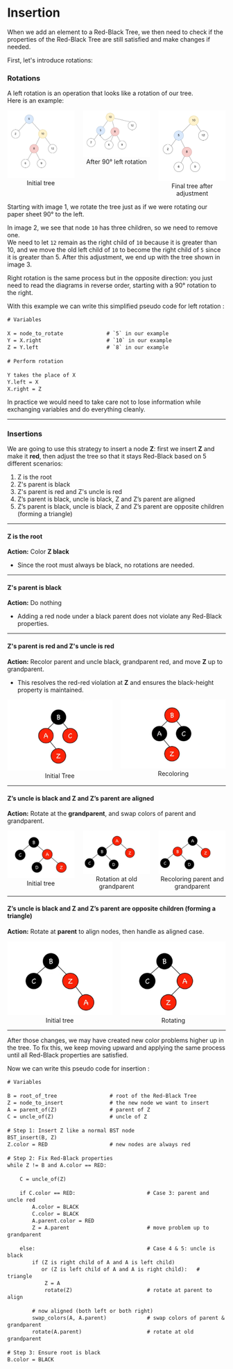 # Insertion

When we add an element to a Red-Black Tree, we then need to check if the properties of the Red-Black Tree are still satisfied and make changes if needed.

First, let's introduce rotations:

### Rotations

A left rotation is an operation that looks like a rotation of our tree.  
Here is an example:

<div style="display: flex; gap: 20px; align-items: flex-start;">
  <figure style="margin: 0;">
    <img src="img/leftrotate1.jpg" alt="Initial tree" width="250"/>
    <figcaption style="text-align: center;">Initial tree</figcaption>
  </figure>

  <figure style="margin: 0;">
    <img src="img/leftrotate2.jpg" alt="Rotate 90° left" width="250"/>
    <figcaption style="text-align: center;">After 90° left rotation</figcaption>
  </figure>

  <figure style="margin: 0;">
    <img src="img/leftrotate3.jpg" alt="Fix the child" width="250"/>
    <figcaption style="text-align: center;">Final tree after adjustment</figcaption>
  </figure>
</div>

Starting with image 1, we rotate the tree just as if we were rotating our paper sheet 90° to the left.

In image 2, we see that node `10` has three children, so we need to remove one.  
We need to let `12` remain as the right child of `10` because it is greater than 10, and we move the old left child of `10` to become the right child of `5` since it is greater than 5.
After this adjustment, we end up with the tree shown in image 3.

Right rotation is the same process but in the opposite direction: you just need to read the diagrams in reverse order, starting with a 90° rotation to the right.

With this example we can write this simplified pseudo code for left rotation :

```text
# Variables

X = node_to_rotate              # `5` in our example
Y = X.right                     # `10` in our example
Z = Y.left                      # `8` in our example   

# Perform rotation

Y takes the place of X
Y.left = X                     
X.right = Z
```

In practice we would need to take care not to lose information while exchanging variables and do everything cleanly.

---

### Insertions

We are going to use this strategy to insert a node **Z**: first we insert **Z** and make it **red**, then adjust the tree so that it stays Red-Black based on 5 different scenarios:  

1. Z is the root  
2. Z's parent is black  
3. Z's parent is red and Z's uncle is red  
4. Z’s parent is black, uncle is black, Z and Z’s parent are aligned  
5. Z’s parent is black, uncle is black, Z and Z’s parent are opposite children (forming a triangle)  

---

#### Z is the root
**Action:** Color **Z black**  
- Since the root must always be black, no rotations are needed.  

---

#### Z's parent is black
**Action:** Do nothing  
- Adding a red node under a black parent does not violate any Red-Black properties.  

---

#### Z's parent is red and Z's uncle is red
**Action:** Recolor parent and uncle black, grandparent red, and move **Z** up to grandparent.  
- This resolves the red-red violation at **Z** and ensures the black-height property is maintained.  

<div style="display: flex; gap: 20px; align-items: flex-start;">
    <figure style="margin: 0;">
        <img src="img/case1_2.png" alt="case 1_1" width="250"/>
        <figcaption style="text-align: center;">Initial Tree</figcaption>
    </figure>
    <figure style="margin: 0;">
        <img src="img/case1_1.png" alt="case 1_2" width="250"/>
        <figcaption style="text-align: center;">Recoloring</figcaption>
    </figure>
</div>

---

#### Z’s uncle is black and Z and Z’s parent are aligned
**Action:** Rotate at the **grandparent**, and swap colors of parent and grandparent.  

<div style="display: flex; gap: 20px; align-items: flex-start;">
    <figure style="margin: 0;">
        <img src="img/case3_1.png" alt="Initial tree" width="250"/>
        <figcaption style="text-align: center;">Initial tree</figcaption>
    </figure>
    <figure style="margin: 0;">
        <img src="img/case3_2.png" alt="Rotate 90° left" width="250"/>
        <figcaption style="text-align: center;">Rotation at old grandparent</figcaption>
    </figure>
    <figure style="margin: 0;">
        <img src="img/case3_3.png" alt="Fix the child" width="250"/>
        <figcaption style="text-align: center;">Recoloring parent and grandparent</figcaption>
    </figure>
</div>

---

#### Z’s uncle is black and Z and Z’s parent are opposite children (forming a triangle)
**Action:** Rotate at **parent** to align nodes, then handle as aligned case.  

<div style="display: flex; gap: 20px; align-items: flex-start;">
    <figure style="margin: 0;">
        <img src="img/case2_2.png" alt="Triangle case step 1" width="250"/>
        <figcaption style="text-align: center;">Initial tree</figcaption>
    </figure>
    <figure style="margin: 0;">
        <img src="img/case2_1.png" alt="Triangle case step 2" width="250"/>
        <figcaption style="text-align: center;">Rotating</figcaption>
    </figure>
</div>

---

After those changes, we may have created new color problems higher up in the tree. To fix this, we keep moving upward and applying the same process until all Red-Black properties are satisfied.


Now we can write this pseudo code for insertion :

```text
# Variables

B = root_of_tree                 # root of the Red-Black Tree
Z = node_to_insert               # the new node we want to insert
A = parent_of(Z)                 # parent of Z
C = uncle_of(Z)                  # uncle of Z

# Step 1: Insert Z like a normal BST node
BST_insert(B, Z)                 
Z.color = RED                    # new nodes are always red

# Step 2: Fix Red-Black properties
while Z != B and A.color == RED:

    C = uncle_of(Z)

    if C.color == RED:                       # Case 3: parent and uncle red
        A.color = BLACK
        C.color = BLACK
        A.parent.color = RED
        Z = A.parent                         # move problem up to grandparent

    else:                                    # Case 4 & 5: uncle is black
        if (Z is right child of A and A is left child) 
           or (Z is left child of A and A is right child):   # triangle
            Z = A
            rotate(Z)                        # rotate at parent to align

        # now aligned (both left or both right)
        swap_colors(A, A.parent)             # swap colors of parent & grandparent
        rotate(A.parent)                     # rotate at old grandparent

# Step 3: Ensure root is black
B.color = BLACK

```
